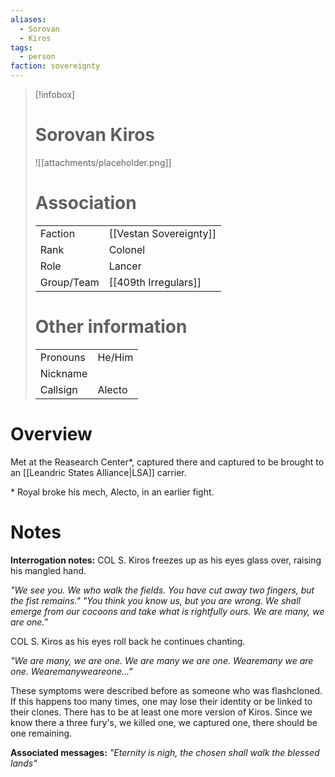 ```yaml
---
aliases: 
  - Sorovan
  - Kiros
tags: 
  - person
faction: sovereignty
---
```


> [!infobox] 
> # Sorovan Kiros
> ![[attachments/placeholder.png]]
> # Association
> | | |
> | ---- | ---- |
> | Faction | [[Vestan Sovereignty]] |
> | Rank | Colonel |
> | Role | Lancer |
> | Group/Team | [[409th Irregulars]] |
> # Other information
> | | | 
> | - | - |
> | Pronouns | He/Him |
> | Nickname | |
> | Callsign | Alecto | 

# Overview
Met at the Reasearch Center\*, captured there and captured to be brought to an [[Leandric States Alliance|LSA]] carrier.

\* Royal broke his mech, Alecto, in an earlier fight.

# Notes
**Interrogation notes:**
COL S. Kiros freezes up as his eyes glass over, raising his mangled hand.

*"We see you. We who walk the fields. You have cut away two fingers, but the fist remains."*
*"You think you know us, but you are wrong. We shall emerge from our cocoons and take what is rightfully ours. We are many, we are one."*

COL S. Kiros as his eyes roll back he continues chanting.

*"We are many, we are one. We are many we are one. Wearemany we are one. Wearemanyweareone..."*

These symptoms were described before as someone who was flashcloned. If this happens too many times, one may lose their identity or be linked to their clones.
There has to be at least one more version of Kiros. Since we know there a three fury's, we killed one, we captured one, there should be one remaining.

**Associated messages:**
*"Eternity is nigh, the chosen shall walk the blessed lands"*
